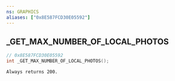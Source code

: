 ```yaml
---
ns: GRAPHICS
aliases: ["0x8E587FCD30E05592"]
---
```

## _GET_MAX_NUMBER_OF_LOCAL_PHOTOS

```c
// 0x8E587FCD30E05592
int _GET_MAX_NUMBER_OF_LOCAL_PHOTOS();
```

```
Always returns 200.
```

